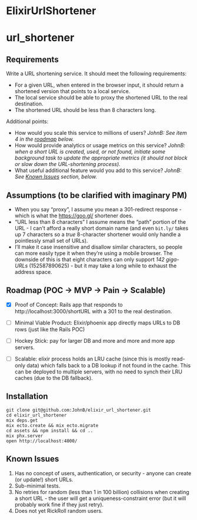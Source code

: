 # ElixirUrlShortener

# url_shortener

## Requirements

Write a URL shortening service. It should meet the following requirements:

* For a given URL, when entered in the browser input, it should return a shortened version that points to a local service.
* The local service should be able to proxy the shortened URL to the real destination.
* The shortened URL should be less than 8 characters long.

Additional points:
* How would you scale this service to millions of users? _JohnB: See item 4 in the [roadmap](https://github.com/JohnB/url_shortener#roadmap-poc---mvp---pain---scalable) below._
* How would provide analytics or usage metrics on this service? _JohnB: when a short URL is created, used, or not found, initiate some background task to update the appropriate metrics (it should not block or slow down the URL-shortening process)._
* What useful additional feature would you add to this service? _JohnB: See [Known Issues](https://github.com/JohnB/url_shortener#known-issues) section, below._

## Assumptions (to be clarified with imaginary PM)

* When you say “proxy”, I assume you mean a 301-redirect response - which is what the https://goo.gl/ shortener does.
* “URL less than 8 characters” I assume means the “path” portion of the URL - I can't afford a really short domain name (and even `bit.ly/` takes up 7 characters so a _true_ 8-character shortener would only handle a pointlessly small set of URLs).
* I’ll make it case insensitive and disallow similar characters, so people can more easily type it when they’re using a mobile browser. The downside of this is that eight characters can only support _142 giga-URLs_ (152587890625) - but it may take a long while to exhaust the address space.

## Roadmap (POC -> MVP -> Pain -> Scalable)

* [x] Proof of Concept: Rails app that responds to http://localhost:3000/shortURL with a 301
to the real destination.
* [ ] Minimal Viable Product: Elixir/phoenix app directly maps URLs to DB rows (just like the Rails POC)
* [ ] Hockey Stick: pay for larger DB and more and more and more app servers.
* [ ] Scalable: elixir process holds an LRU cache (since this is mostly read-only data) which falls back to a DB lookup if not found in the cache. This can be deployed to multiple servers, with no need to synch their LRU caches (due to the DB fallback).


## Installation

```
git clone git@github.com:JohnB/elixir_url_shortener.git
cd elixir_url_shortener
mix deps.get
mix ecto.create && mix ecto.migrate
cd assets && npm install && cd ..
mix phx.server
open http://localhost:4000/
```

## Known Issues

1. Has no concept of users, authentication, or security - anyone can create (or update!) short URLs.
1. Sub-minimal tests.
1. No retries for random (less than 1 in 100 billion) collisions when creating a short URL - the user will get a uniqueness-constraint error (but it will probably work fine if they just retry).
1. Does not yet RickRoll random users.
